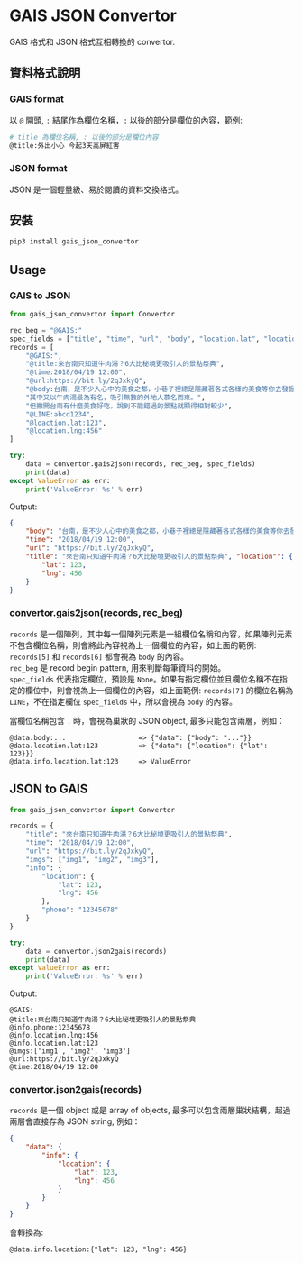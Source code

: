 # GAIS JSON Convertor

GAIS 格式和 JSON 格式互相轉換的 convertor.

## 資料格式說明

### GAIS format

以 `@` 開頭, `:` 結尾作為欄位名稱，`:` 以後的部分是欄位的內容，範例:

```bash
# title 為欄位名稱, : 以後的部分是欄位內容
@title:外出小心 今起3天高屏紅害
```

### JSON format

JSON 是一個輕量級、易於閱讀的資料交換格式。

## 安裝

```bash
pip3 install gais_json_convertor
```

## Usage

### GAIS to JSON

```python
from gais_json_convertor import Convertor

rec_beg = "@GAIS:"
spec_fields = ["title", "time", "url", "body", "location.lat", "location.lng"]
records = [
    "@GAIS:", 
    "@title:來台南只知道牛肉湯？6大比秘境更吸引人的景點祭典", 
    "@time:2018/04/19 12:00", 
    "@url:https://bit.ly/2qJxkyQ", 
    "@body:台南，是不少人心中的美食之都，小巷子裡總是隱藏著各式各樣的美食等你去發掘", 
    "其中又以牛肉湯最為有名，吸引無數的外地人慕名而來。", 
    "但撇開台南有什麼美食好吃，說到不能錯過的景點就顯得相對較少", 
    "@LINE:abcd1234",
    "@loaction.lat:123", 
    "@location.lng:456"
]

try:
    data = convertor.gais2json(records, rec_beg, spec_fields)
    print(data)
except ValueError as err:
    print('ValueError: %s' % err)
```

Output:

```json
{
    "body": "台南，是不少人心中的美食之都，小巷子裡總是隱藏著各式各樣的美食等你去發掘 其中又以牛肉湯最為有名，吸引無數的外地人慕名而來。 但撇開台南有什麼美食好吃，說到不能錯過的景點就顯得相對較少 @LINE:abcd1234", 
    "time": "2018/04/19 12:00", 
    "url": "https://bit.ly/2qJxkyQ", 
    "title": "來台南只知道牛肉湯？6大比秘境更吸引人的景點祭典", "location"': {
        "lat": 123, 
        "lng": 456
    }
}
```

### convertor.gais2json(records, rec_beg)

`records` 是一個陣列，其中每一個陣列元素是一組欄位名稱和內容，如果陣列元素不包含欄位名稱，則會將此內容視為上一個欄位的內容，如上面的範例: `records[5]` 和 `records[6]` 都會視為 `body` 的內容。  
`rec_beg` 是 record begin pattern, 用來判斷每筆資料的開始。  
`spec_fields` 代表指定欄位，預設是 `None`。如果有指定欄位並且欄位名稱不在指定的欄位中，則會視為上一個欄位的內容，如上面範例: `records[7]` 的欄位名稱為 `LINE`，不在指定欄位 `spec_fields` 中，所以會視為 `body` 的內容。
  
當欄位名稱包含 `.` 時，會視為巢狀的 JSON object, 最多只能包含兩層，例如：

```text
@data.body:...                  => {"data": {"body": "..."}}
@data.location.lat:123          => {"data": {"location": {"lat": 123}}}
@data.info.location.lat:123     => ValueError
```

## JSON to GAIS

```python
from gais_json_convertor import Convertor

records = {
    "title": "來台南只知道牛肉湯？6大比秘境更吸引人的景點祭典",
    "time": "2018/04/19 12:00",
    "url": "https://bit.ly/2qJxkyQ",
    "imgs": ["img1", "img2", "img3"],
    "info": {
        "location": {
            "lat": 123,
            "lng": 456
        },
        "phone": "12345678"
    }
}

try:
    data = convertor.json2gais(records)
    print(data)
except ValueError as err:
    print('ValueError: %s' % err)
```

Output:

```text
@GAIS:
@title:來台南只知道牛肉湯？6大比秘境更吸引人的景點祭典
@info.phone:12345678
@info.location.lng:456
@info.location.lat:123
@imgs:['img1', 'img2', 'img3']
@url:https://bit.ly/2qJxkyQ
@time:2018/04/19 12:00
```

### convertor.json2gais(records)

`records` 是一個 object 或是 array of objects, 最多可以包含兩層巢狀結構，超過兩層會直接存為 JSON string, 例如：

```json
{
    "data": {
        "info": {
            "location": {
                "lat": 123,
                "lng": 456
            }
        }
    }
}
```

會轉換為:

```text
@data.info.location:{"lat": 123, "lng": 456}
```